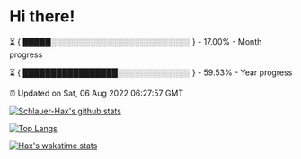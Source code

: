 # Hi there!

⏳ { █████░░░░░░░░░░░░░░░░░░░░░░░░░ } - 17.00% - Month progress

⏳ { █████████████████░░░░░░░░░░░░░ } - 59.53% - Year progress

⏰ Updated on Sat, 06 Aug 2022 06:27:57 GMT


[![Schlauer-Hax's github stats](https://github-readme-stats.vercel.app/api?username=Schlauer-Hax&show_icons=true&theme=dark&count_private=true)](https://github.com/Schlauer-Hax)


[![Top Langs](https://github-readme-stats.vercel.app/api/top-langs/?username=Schlauer-Hax&layout=compact&theme=dark)](https://github.com/Schlauer-Hax?tab=repositories)


[![Hax's wakatime stats](https://github-readme-stats.vercel.app/api/wakatime?username=Hax&theme=dark)](https://wakatime.com/@Hax)

